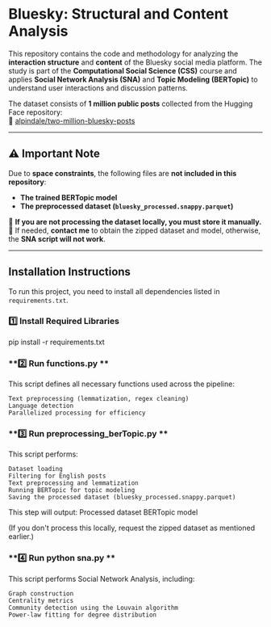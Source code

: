 # **Bluesky: Structural and Content Analysis**
This repository contains the code and methodology for analyzing the **interaction structure** and **content** of the Bluesky social media platform. The study is part of the **Computational Social Science (CSS)** course and applies **Social Network Analysis (SNA)** and **Topic Modeling (BERTopic)** to understand user interactions and discussion patterns.

The dataset consists of **1 million public posts** collected from the Hugging Face repository:  
📌 [alpindale/two-million-bluesky-posts](https://huggingface.co/datasets/alpindale/two-million-bluesky-posts)

---

## **⚠ Important Note**  
Due to **space constraints**, the following files are **not included in this repository**:
- **The trained BERTopic model**
- **The preprocessed dataset (`bluesky_processed.snappy.parquet`)**

🚨 **If you are not processing the dataset locally, you must store it manually.**  
📩 If needed, **contact me** to obtain the zipped dataset and model, otherwise, the **SNA script will not work**.

---

## **Installation Instructions**
To run this project, you need to install all dependencies listed in `requirements.txt`.

### **1️⃣ Install Required Libraries**

pip install -r requirements.txt

### **2️⃣ Run functions.py ** 

This script defines all necessary functions used across the pipeline:

    Text preprocessing (lemmatization, regex cleaning)
    Language detection
    Parallelized processing for efficiency

### **3️⃣ Run preprocessing_berTopic.py ** 

This script performs:

    Dataset loading
    Filtering for English posts
    Text preprocessing and lemmatization
    Running BERTopic for topic modeling
    Saving the processed dataset (bluesky_processed.snappy.parquet)

This step will output:
    Processed dataset
    BERTopic model

(If you don't process this locally, request the zipped dataset as mentioned earlier.)

### **4️⃣ Run python sna.py ** 


This script performs Social Network Analysis, including:

    Graph construction
    Centrality metrics 
    Community detection using the Louvain algorithm
    Power-law fitting for degree distribution




